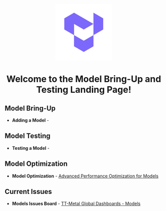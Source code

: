 <div align="center">

<img src="https://github.com/tenstorrent/tt-metal/blob/main/docs/source/common/images/favicon.png" width="180" height="180" />

<h1>

Welcome to the Model Bring-Up and Testing Landing Page!

</h1>
</div>

## Model Bring-Up

- **Adding a Model** -

## Model Testing

- **Testing a Model** -

## Model Optimization

- **Model Optimization** - [Advanced Performance Optimization for Models](https://github.com/tenstorrent/tt-metal/blob/main/tech_reports/AdvancedPerformanceOptimizationsForModels/AdvancedPerformanceOptimizationsForModels.md)

## Current Issues

- **Models Issues Board** - [TT-Metal Global Dashboards - Models](https://github.com/orgs/tenstorrent/projects/107/views/12?layout=board)

